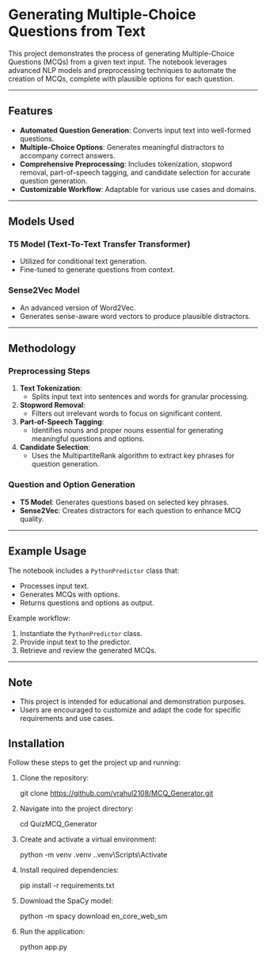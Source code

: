 # Generating Multiple-Choice Questions from Text

This project demonstrates the process of generating Multiple-Choice Questions (MCQs) from a given text input. The notebook leverages advanced NLP models and preprocessing techniques to automate the creation of MCQs, complete with plausible options for each question.

---

## Features
- **Automated Question Generation**: Converts input text into well-formed questions.
- **Multiple-Choice Options**: Generates meaningful distractors to accompany correct answers.
- **Comprehensive Preprocessing**: Includes tokenization, stopword removal, part-of-speech tagging, and candidate selection for accurate question generation.
- **Customizable Workflow**: Adaptable for various use cases and domains.

---

## Models Used

### **T5 Model (Text-To-Text Transfer Transformer)**
- Utilized for conditional text generation.
- Fine-tuned to generate questions from context.

### **Sense2Vec Model**
- An advanced version of Word2Vec.
- Generates sense-aware word vectors to produce plausible distractors.

---

## Methodology

### **Preprocessing Steps**
1. **Text Tokenization**:
   - Splits input text into sentences and words for granular processing.
2. **Stopword Removal**:
   - Filters out irrelevant words to focus on significant content.
3. **Part-of-Speech Tagging**:
   - Identifies nouns and proper nouns essential for generating meaningful questions and options.
4. **Candidate Selection**:
   - Uses the MultipartiteRank algorithm to extract key phrases for question generation.

### **Question and Option Generation**
- **T5 Model**: Generates questions based on selected key phrases.
- **Sense2Vec**: Creates distractors for each question to enhance MCQ quality.

---

## Example Usage

The notebook includes a `PythonPredictor` class that:
- Processes input text.
- Generates MCQs with options.
- Returns questions and options as output.

Example workflow:
1. Instantiate the `PythonPredictor` class.
2. Provide input text to the predictor.
3. Retrieve and review the generated MCQs.

---

## Note
- This project is intended for educational and demonstration purposes.
- Users are encouraged to customize and adapt the code for specific requirements and use cases.


## Installation

Follow these steps to get the project up and running:

1. Clone the repository:

   git clone https://github.com/vrahul2108/MCQ_Generator.git

2. Navigate into the project directory:

   cd QuizMCQ_Generator

3. Create and activate a virtual environment:

    python -m venv .venv
    .\.venv\Scripts\Activate  

4. Install required dependencies:

   pip install -r requirements.txt

5. Download the SpaCy model:

   python -m spacy download en_core_web_sm

6. Run the application:

   python app.py
